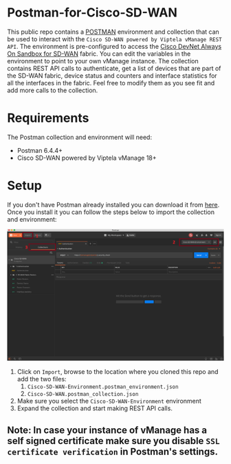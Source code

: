 # Postman-for-Cisco-SD-WAN

This public repo contains a [POSTMAN](https://getpostman.com) environment and collection that can be used to interact with the `Cisco SD-WAN powered by Viptela vManage REST API`. The environment is pre-configured to access the [Cisco DevNet Always On Sandbox for SD-WAN](https://sandboxsdwan.cisco.com:8443) fabric. You can edit the variables in the environment to point to your own vManage instance. The collection contains REST API calls to authenticate, get a list of devices that are part of the SD-WAN fabric, device status and counters and interface statistics for all the interfaces in the fabric. Feel free to modify them as you see fit and add more calls to the collection.

# Requirements

The Postman collection and environment will need:
* Postman 6.4.4+
* Cisco SD-WAN powered by Viptela vManage 18+

# Setup

If you don't have Postman already installed you can download it from [here](https://getpostman.com). Once you install it you can follow the steps below to import the collection and environment:

![](https://github.com/ai-devnet/Postman-for-Cisco-SD-WAN/blob/master/postman.png)

1. Click on `Import`, browse to the location where you cloned this repo and add the two files:
    1. `Cisco-SD-WAN-Environment.postman_environment.json`
    2. `Cisco-SD-WAN.postman_collection.json`
2. Make sure you select the `Cisco-SD-WAN-Environment` environment
3. Expand the collection and start making REST API calls.

## Note: In case your instance of vManage has a self signed certificate make sure you disable `SSL certificate verification` in Postman's settings.
